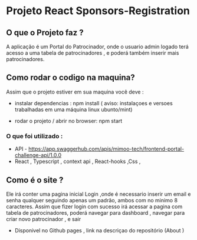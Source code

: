 # Projeto React Sponsors-Registration

## O que o Projeto faz ?

A aplicação é um Portal do Patrocinador, onde o usuario admin logado terá acesso a uma tabela de patrocinadores , e poderá também inserir mais patrocinadores. 

## Como rodar o codigo na maquina?

Assim que o projeto estiver em sua maquina você deve :
-  instalar dependencias : npm install
( aviso:  instalaçoes e versoes trabalhadas em uma máquina linux ubunto/mint)

-  rodar o projeto / abrir no browser: npm start

### O que foi utilizado :
- API - https://app.swaggerhub.com/apis/mimoo-tech/frontend-portal-challenge-api/1.0.0
- React , Typescript , context api , React-hooks ,Css , 

## Como é o site ?

Ele irá conter uma pagina inicial Login ,onde é necessario inserir um email e senha qualquer seguindo apenas um padrão, ambos com no minimo 8 caracteres.
Assim que fizer login com sucesso irá acessar a pagina com tabela de patrocinadores, poderá navegar para dashboard , navegar para criar novo patrocinador , e sair 

- Disponivel no Github pages , link na descriçao do repositório (About )

